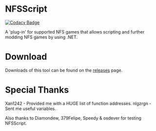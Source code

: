 # NFSScript

[![Codacy Badge](https://api.codacy.com/project/badge/Grade/f2d6423a6a4349408fcde231750b6862)](https://www.codacy.com/app/DennisStanistan/NFSScript?utm_source=github.com&utm_medium=referral&utm_content=DennisStanistan/NFSScript&utm_campaign=badger)

A 'plug-in' for supported NFS games that allows scripting and further modding NFS games by using .NET.

# Download
Downloads of this tool can be found on the [releases](https://github.com/DennisStanistan/NFSScript/releases) page.

# Special Thanks
Xan1242 - Provided me with a HUGE list of function addresses.
nlgzrgn - Sent me useful variables.

Also thanks to Diamondew, 379Felipe, Speedy & osdever for testing NFSScript.

